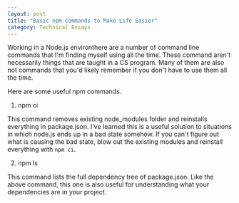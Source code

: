 ```yaml
---
layout: post 
title: "Basic npm Commands to Make Life Easier"
category: Technical Essays
---
```


Working in a Node.js environthere are a number of command line commands that I'm finding myself using all the time. These command aren't necessarily things that are taught in a CS program. Many of them are also not commands that you'd likely remember if you don't have to use them all the time. 

Here are some useful npm commands.

1. npm ci 

This command removes existing node_modules folder and reinstalls everything in package.json. I've learned this is a useful solution to situations in which node.js ends up in a bad state somehow. If you can't figure out what is causing the bad state, blow out the existing modules and reinstall everything with `npm ci`.

2. npm ls

This command lists the full dependency tree of package.json. Like the above command, this one is also useful for understanding what your dependencies are in your project. 
